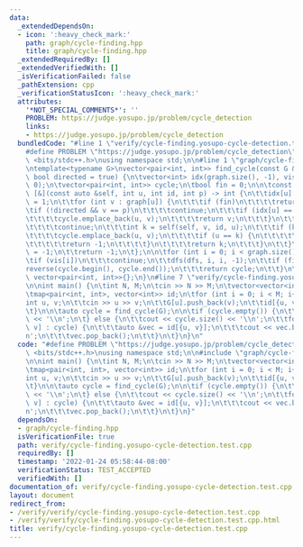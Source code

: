 ```yaml
---
data:
  _extendedDependsOn:
  - icon: ':heavy_check_mark:'
    path: graph/cycle-finding.hpp
    title: graph/cycle-finding.hpp
  _extendedRequiredBy: []
  _extendedVerifiedWith: []
  _isVerificationFailed: false
  _pathExtension: cpp
  _verificationStatusIcon: ':heavy_check_mark:'
  attributes:
    '*NOT_SPECIAL_COMMENTS*': ''
    PROBLEM: https://judge.yosupo.jp/problem/cycle_detection
    links:
    - https://judge.yosupo.jp/problem/cycle_detection
  bundledCode: "#line 1 \"verify/cycle-finding.yosupo-cycle-detection.test.cpp\"\n\
    #define PROBLEM \"https://judge.yosupo.jp/problem/cycle_detection\"\n\n#include\
    \ <bits/stdc++.h>\nusing namespace std;\n\n#line 1 \"graph/cycle-finding.hpp\"\
    \ntemplate<typename G>\nvector<pair<int, int>> find_cycle(const G &graph, const\
    \ bool directed = true) {\n\tvector<int> idx(graph.size(), -1), vis(graph.size(),\
    \ 0);\n\tvector<pair<int, int>> cycle;\n\tbool fin = 0;\n\n\tconst auto dfs =\
    \ [&](const auto &self, int u, int id, int p) -> int {\n\t\tidx[u] = id, vis[u]\
    \ = 1;\n\t\tfor (int v : graph[u]) {\n\t\t\tif (fin)\n\t\t\t\treturn -1;\n\t\t\
    \tif (!directed && v == p)\n\t\t\t\tcontinue;\n\t\t\tif (idx[u] == idx[v]) {\n\
    \t\t\t\tcycle.emplace_back(u, v);\n\t\t\t\treturn v;\n\t\t\t}\n\t\t\tif (vis[v])\n\
    \t\t\t\tcontinue;\n\t\t\tint k = self(self, v, id, u);\n\t\t\tif (k != -1) {\n\
    \t\t\t\tcycle.emplace_back(u, v);\n\t\t\t\tif (u == k) {\n\t\t\t\t\tfin = 1;\n\
    \t\t\t\t\treturn -1;\n\t\t\t\t}\n\t\t\t\treturn k;\n\t\t\t}\n\t\t}\n\t\tidx[u]\
    \ = -1;\n\t\treturn -1;\n\t};\n\n\tfor (int i = 0; i < graph.size(); i++) {\n\t\
    \tif (vis[i])\n\t\t\tcontinue;\n\t\tdfs(dfs, i, i, -1);\n\t\tif (fin) {\n\t\t\t\
    reverse(cycle.begin(), cycle.end());\n\t\t\treturn cycle;\n\t\t}\n\t}\n\treturn\
    \ vector<pair<int, int>>{};\n}\n#line 7 \"verify/cycle-finding.yosupo-cycle-detection.test.cpp\"\
    \n\nint main() {\n\tint N, M;\n\tcin >> N >> M;\n\tvector<vector<int>> G(N);\n\
    \tmap<pair<int, int>, vector<int>> id;\n\tfor (int i = 0; i < M; i++) {\n\t\t\
    int u, v;\n\t\tcin >> u >> v;\n\t\tG[u].push_back(v);\n\t\tid[{u, v}].push_back(i);\n\
    \t}\n\n\tauto cycle = find_cycle(G);\n\n\tif (cycle.empty()) {\n\t\tcout << -1\
    \ << '\\n';\n\t} else {\n\t\tcout << cycle.size() << '\\n';\n\t\tfor (auto [u,\
    \ v] : cycle) {\n\t\t\tauto &vec = id[{u, v}];\n\t\t\tcout << vec.back() << '\\\
    n';\n\t\t\tvec.pop_back();\n\t\t}\n\t}\n}\n"
  code: "#define PROBLEM \"https://judge.yosupo.jp/problem/cycle_detection\"\n\n#include\
    \ <bits/stdc++.h>\nusing namespace std;\n\n#include \"graph/cycle-finding.hpp\"\
    \n\nint main() {\n\tint N, M;\n\tcin >> N >> M;\n\tvector<vector<int>> G(N);\n\
    \tmap<pair<int, int>, vector<int>> id;\n\tfor (int i = 0; i < M; i++) {\n\t\t\
    int u, v;\n\t\tcin >> u >> v;\n\t\tG[u].push_back(v);\n\t\tid[{u, v}].push_back(i);\n\
    \t}\n\n\tauto cycle = find_cycle(G);\n\n\tif (cycle.empty()) {\n\t\tcout << -1\
    \ << '\\n';\n\t} else {\n\t\tcout << cycle.size() << '\\n';\n\t\tfor (auto [u,\
    \ v] : cycle) {\n\t\t\tauto &vec = id[{u, v}];\n\t\t\tcout << vec.back() << '\\\
    n';\n\t\t\tvec.pop_back();\n\t\t}\n\t}\n}"
  dependsOn:
  - graph/cycle-finding.hpp
  isVerificationFile: true
  path: verify/cycle-finding.yosupo-cycle-detection.test.cpp
  requiredBy: []
  timestamp: '2022-01-24 05:58:44-08:00'
  verificationStatus: TEST_ACCEPTED
  verifiedWith: []
documentation_of: verify/cycle-finding.yosupo-cycle-detection.test.cpp
layout: document
redirect_from:
- /verify/verify/cycle-finding.yosupo-cycle-detection.test.cpp
- /verify/verify/cycle-finding.yosupo-cycle-detection.test.cpp.html
title: verify/cycle-finding.yosupo-cycle-detection.test.cpp
---
```

